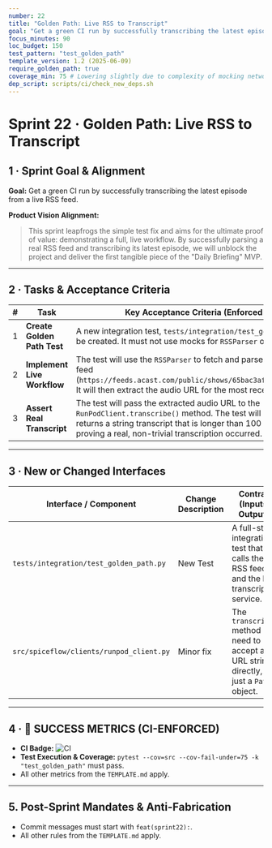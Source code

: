 ```yaml
---
number: 22
title: "Golden Path: Live RSS to Transcript"
goal: "Get a green CI run by successfully transcribing the latest episode from a live RSS feed."
focus_minutes: 90
loc_budget: 150
test_pattern: "test_golden_path"
template_version: 1.2 (2025-06-09)
require_golden_path: true
coverage_min: 75 # Lowering slightly due to complexity of mocking network calls
dep_script: scripts/ci/check_new_deps.sh
---
```


# Sprint 22 · Golden Path: Live RSS to Transcript

## 1 · Sprint Goal & Alignment
**Goal:** Get a green CI run by successfully transcribing the latest episode from a live RSS feed.

**Product Vision Alignment:** 
> This sprint leapfrogs the simple test fix and aims for the ultimate proof of value: demonstrating a full, live workflow. By successfully parsing a real RSS feed and transcribing its latest episode, we will unblock the project and deliver the first tangible piece of the "Daily Briefing" MVP.

---

## 2 · Tasks & Acceptance Criteria
| # | Task | Key Acceptance Criteria (Enforced by CI) |
|---|---|---|
| 1 | **Create Golden Path Test** | A new integration test, `tests/integration/test_golden_path.py`, will be created. It must not use mocks for `RSSParser` or `RunPodClient`. |
| 2 | **Implement Live Workflow** | The test will use the `RSSParser` to fetch and parse the "Shift Key" feed (`https://feeds.acast.com/public/shows/65bac3af03341c00164bf93b`). It will then extract the audio URL for the most recent episode. |
| 3 | **Assert Real Transcript** | The test will pass the extracted audio URL to the `RunPodClient.transcribe()` method. The test will pass if the method returns a string transcript that is longer than 100 characters, proving a real, non-trivial transcription occurred. |

---

## 3 · New or Changed Interfaces
| Interface / Component | Change Description | Contract (Inputs / Outputs) |
|---|---|---|
| `tests/integration/test_golden_path.py` | New Test | A full-stack integration test that calls the live RSS feed and the live transcription service. |
| `src/spiceflow/clients/runpod_client.py` | Minor fix | The `transcribe` method may need to accept a URL string directly, not just a `Path` object. |

---

## 4 · 🎯 SUCCESS METRICS (CI-ENFORCED)
*   **CI Badge:** ![CI](https://github.com/pa5tabear/SpiceflowNavigator/actions/workflows/ci.yml/badge.svg?branch=sprint-22)
*   **Test Execution & Coverage:** `pytest --cov=src --cov-fail-under=75 -k "test_golden_path"` must pass.
*   All other metrics from the `TEMPLATE.md` apply.

---

## 5. Post-Sprint Mandates & Anti-Fabrication
*   Commit messages must start with `feat(sprint22):`.
*   All other rules from the `TEMPLATE.md` apply. 